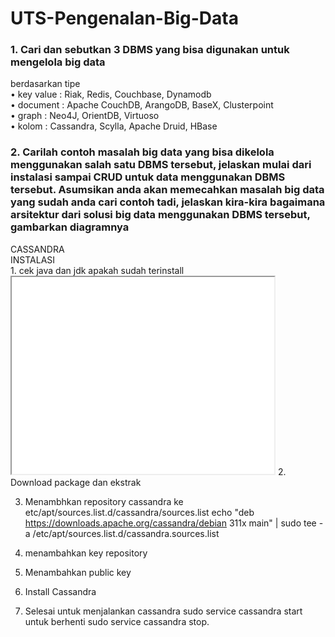 # UTS-Pengenalan-Big-Data

<h3>1. Cari dan sebutkan 3 DBMS yang bisa digunakan untuk mengelola big data</h3>
berdasarkan tipe <br>
    • key value : Riak, Redis, Couchbase, Dynamodb <br>
    • document : Apache CouchDB, ArangoDB, BaseX, Clusterpoint <br>
    • graph : Neo4J, OrientDB, Virtuoso <br>
    • kolom : Cassandra, Scylla, Apache Druid, HBase<br>
    
<div>
   <h3>2. Carilah contoh masalah big data yang bisa dikelola menggunakan salah satu DBMS tersebut, jelaskan mulai dari instalasi sampai CRUD untuk data menggunakan DBMS tersebut. Asumsikan anda akan memecahkan masalah big data yang sudah anda cari contoh tadi, jelaskan kira-kira bagaimana arsitektur dari solusi big data menggunakan DBMS tersebut, gambarkan diagramnya</h3> 
CASSANDRA <br>
INSTALASI<br>
1. cek java dan jdk apakah sudah terinstall<br>
<iframe width="420" height="315"
src="img/">
</iframe>
2. Download package dan ekstrak

3.  Menambhkan repository cassandra ke etc/apt/sources.list.d/cassandra/sources.list
echo "deb https://downloads.apache.org/cassandra/debian 311x main" | sudo tee -a /etc/apt/sources.list.d/cassandra.sources.list

4. menambahkan key repository

5. Menambahkan public key

6. Install Cassandra

7.  Selesai
 untuk menjalankan cassandra sudo service cassandra start untuk berhenti sudo service cassandra stop. 

 
</div>

